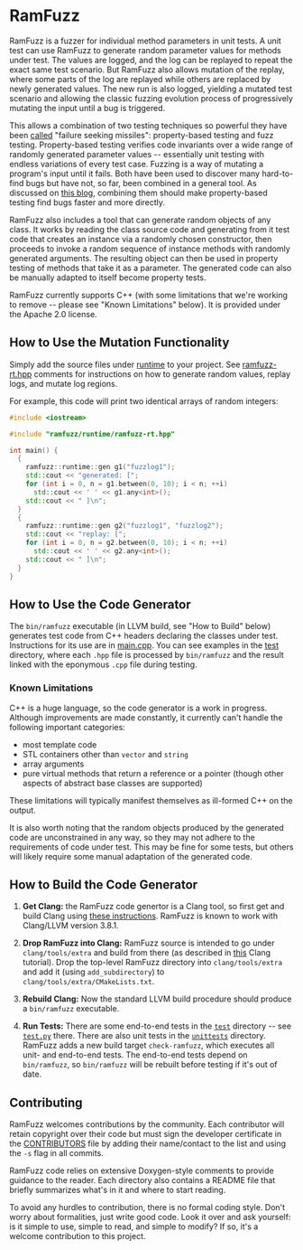 # RamFuzz

RamFuzz is a fuzzer for individual method parameters in unit tests.  A unit test can use RamFuzz to generate random parameter values for methods under test.  The values are logged, and the log can be replayed to repeat the exact same test scenario.  But RamFuzz also allows mutation of the replay, where some parts of the log are replayed while others are replaced by newly generated values.  The new run is also logged, yielding a mutated test scenario and allowing the classic fuzzing evolution process of progressively mutating the input until a bug is triggered.

This allows a combination of two testing techniques so powerful they have been [called](https://ep2015.europython.eu/conference/talks/testing-with-two-failure-seeking-missiles-fuzzing-and-property-based-testing) "failure seeking missiles": property-based testing and fuzz testing.  Property-based testing verifies code invariants over a wide range of randomly generated parameter values -- essentially unit testing with endless variations of every test case.  Fuzzing is a way of mutating a program's input until it fails.  Both have been used to discover many hard-to-find bugs but have not, so far, been combined in a general tool.  As discussed on [this blog](http://danluu.com/testing/), combining them should make property-based testing find bugs faster and more directly.

RamFuzz also includes a tool that can generate random objects of any class.  It works by reading the class source code and generating from it test code that creates an instance via a randomly chosen constructor, then proceeds to invoke a random sequence of instance methods with randomly generated arguments.  The resulting object can then be used in property testing of methods that take it as a parameter.  The generated code can also be manually adapted to itself become property tests.

RamFuzz currently supports C++ (with some limitations that we're working to remove -- please see "Known Limitations" below).  It is provided under the Apache 2.0 license.

## How to Use the Mutation Functionality

Simply add the source files under [runtime](runtime) to your project.  See [ramfuzz-rt.hpp](runtime/ramfuzz-rt.hpp) comments for instructions on how to generate random values, replay logs, and mutate log regions.

For example, this code will print two identical arrays of random integers:

```c++
#include <iostream>

#include "ramfuzz/runtime/ramfuzz-rt.hpp"

int main() {
  {
    ramfuzz::runtime::gen g1("fuzzlog1");
    std::cout << "generated: [";
    for (int i = 0, n = g1.between(0, 10); i < n; ++i)
      std::cout << ' ' << g1.any<int>();
    std::cout << " ]\n";
  }
  {
    ramfuzz::runtime::gen g2("fuzzlog1", "fuzzlog2");
    std::cout << "replay: [";
    for (int i = 0, n = g2.between(0, 10); i < n; ++i)
      std::cout << ' ' << g2.any<int>();
    std::cout << " ]\n";
  }
}
```

## How to Use the Code Generator

The `bin/ramfuzz` executable (in LLVM build, see "How to Build" below) generates test code from C++ headers declaring the classes under test.  Instructions for its use are in [main.cpp](main.cpp).  You can see examples in the [test](test) directory, where each `.hpp` file is processed by `bin/ramfuzz` and the result linked with the eponymous `.cpp` file during testing.

### Known Limitations

C++ is a huge language, so the code generator is a work in progress.  Although improvements are made constantly, it currently can't handle the following important categories:
- most template code
- STL containers other than `vector` and `string`
- array arguments
- pure virtual methods that return a reference or a pointer (though other aspects of abstract base classes are supported)

These limitations will typically manifest themselves as ill-formed C++ on the output.

It is also worth noting that the random objects produced by the generated code are unconstrained in any way, so they may not adhere to the requirements of code under test.  This may be fine for some tests, but others will likely require some manual adaptation of the generated code.

## How to Build the Code Generator

1. **Get Clang:** the RamFuzz code genertor is a Clang tool, so first get and build Clang using [these instructions](http://clang.llvm.org/get_started.html).  RamFuzz is known to work with Clang/LLVM version 3.8.1.

2. **Drop RamFuzz into Clang:** RamFuzz source is intended to go under `clang/tools/extra` and build from there (as described in [this](http://clang.llvm.org/docs/LibASTMatchersTutorial.html#step-1-create-a-clangtool) Clang tutorial).  Drop the top-level RamFuzz directory into `clang/tools/extra` and add it (using `add_subdirectory`) to `clang/tools/extra/CMakeLists.txt`.

3. **Rebuild Clang:** Now the standard LLVM build procedure should produce a `bin/ramfuzz` executable.

4. **Run Tests:** There are some end-to-end tests in the [`test`](test) directory -- see [`test.py`](test/test.py) there.  There are also unit tests in the [`unittests`](unittests) directory.  RamFuzz adds a new build target `check-ramfuzz`, which executes all unit- and end-to-end tests.  The end-to-end tests depend on `bin/ramfuzz`, so `bin/ramfuzz` will be rebuilt before testing if it's out of date.

## Contributing

RamFuzz welcomes contributions by the community.  Each contributor will retain copyright over their code but must sign the developer certificate in the [CONTRIBUTORS](CONTRIBUTORS) file by adding their name/contact to the list and using the `-s` flag in all commits.

RamFuzz code relies on extensive Doxygen-style comments to provide guidance to the reader.  Each directory also contains a README file that briefly summarizes what's in it and where to start reading.

To avoid any hurdles to contribution, there is no formal coding style.  Don't worry about formalities, just write good code.  Look it over and ask yourself: is it simple to use, simple to read, and simple to modify?  If so, it's a welcome contribution to this project.
